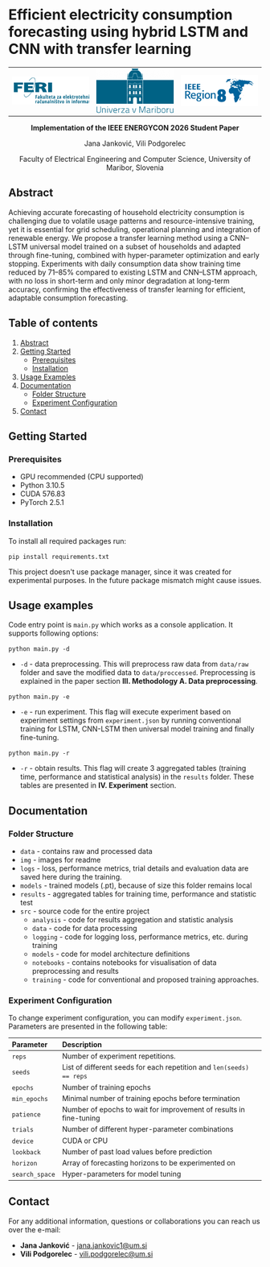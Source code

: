 # Efficient electricity consumption forecasting using hybrid LSTM and CNN with transfer learning

<div align="center">
  <table>
    <tr>
      <td><img src="img/logo-feri.svg" width="180" alt="FERI"></td>
      <td><img src="img/univerza.png" width="180" alt="University of Maribor"></td>
      <td><img src="img/IEEE-Region-8-Logo.png" width="180" alt="IEEE Region 8"></td>
    </tr>
  </table>
</div>

<p align="center"><strong>Implementation of the IEEE ENERGYCON 2026 Student Paper</strong></p>
<p align="center">Jana Janković, Vili Podgorelec</p>
<p align="center">Faculty of Electrical Engineering and Computer Science, University of Maribor, Slovenia</p>

## Abstract

Achieving accurate forecasting of household electricity consumption is challenging due to volatile usage patterns and resource-intensive training, yet it is essential for grid scheduling, operational planning and integration of renewable energy. We propose a transfer learning method using a CNN–LSTM universal model trained on a subset of households and adapted through fine-tuning, combined with hyper-parameter optimization and early stopping. Experiments with daily consumption data show training time reduced by 71–85% compared to existing LSTM and CNN–LSTM approach, with no loss in short-term and only minor degradation at long-term accuracy, confirming the effectiveness of transfer learning for efficient, adaptable consumption forecasting.

## Table of contents

1. [Abstract](#abstract)
2. [Getting Started](#getting-started)
   - [Prerequisites](#prerequisites)
   - [Installation](#installation)
3. [Usage Examples](#usage-examples)
4. [Documentation](#documentation)
   - [Folder Structure](#folder-structure)
   - [Experiment Configuration](#experiment-configuration)
5. [Contact](#contact)

## Getting Started

### Prerequisites

- GPU recommended (CPU supported)
- Python 3.10.5
- CUDA 576.83
- PyTorch 2.5.1

### Installation

To install all required packages run:

```
pip install requirements.txt
```

This project doesn't use package manager, since it was created for experimental purposes. In the future package mismatch might cause issues.

## Usage examples

Code entry point is `main.py` which works as a console application. It supports following options:

```
python main.py -d
```

- `-d` - data preprocessing. This will preprocess raw data from `data/raw` folder and save the modified data to `data/proccessed`. Preprocessing is explained in the paper section <b>III. Methodology A. Data preprocessing</b>.

```
python main.py -e
```

- `-e` - run experiment. This flag will execute experiment based on experiment settings from `experiment.json` by running conventional training for LSTM, CNN-LSTM then universal model training and finally fine-tuning.

```
python main.py -r
```

- `-r` - obtain results. This flag will create 3 aggregated tables (training time, performance and statistical analysis) in the `results` folder. These tables are presented in <b>IV. Experiment</b> section.

## Documentation

### Folder Structure

- `data` - contains raw and processed data
- `img` - images for readme
- `logs` - loss, performance metrics, trial details and evaluation data are saved here during the training.
- `models` - trained models (.pt), because of size this folder remains local
- `results` - aggregated tables for training time, performance and statistic test
- `src` - source code for the entire project
  - `analysis` - code for results aggregation and statistic analysis
  - `data` - code for data processing
  - `logging` - code for logging loss, performance metrics, etc. during training
  - `models` - code for model architecture definitions
  - `notebooks` - contains notebooks for visualisation of data preprocessing and results
  - `training` - code for conventional and proposed training approaches.

### Experiment Configuration

To change experiment configuration, you can modify `experiment.json`. Parameters are presented in the following table:

| Parameter      | Description                                                          |
| :------------- | :------------------------------------------------------------------- |
| `reps`         | Number of experiment repetitions.                                    |
| `seeds`        | List of different seeds for each repetition and `len(seeds) == reps` |
| `epochs`       | Number of training epochs                                            |
| `min_epochs`   | Minimal number of training epochs before termination                 |
| `patience`     | Number of epochs to wait for improvement of results in fine-tuning   |
| `trials`       | Number of different hyper-parameter combinations                     |
| `device`       | CUDA or CPU                                                          |
| `lookback`     | Number of past load values before prediction                         |
| `horizon`      | Array of forecasting horizons to be experimented on                  |
| `search_space` | Hyper-parameters for model tuning                                    |

## Contact

For any additional information, questions or collaborations you can reach us over the e-mail:

- <b>Jana Janković</b> - [jana.jankovic1@um.si](mailto:jana.jankovic1@um.si)
- <b>Vili Podgorelec</b> - [vili.podgorelec@um.si](mailto:vili.podgorelec@um.si)
